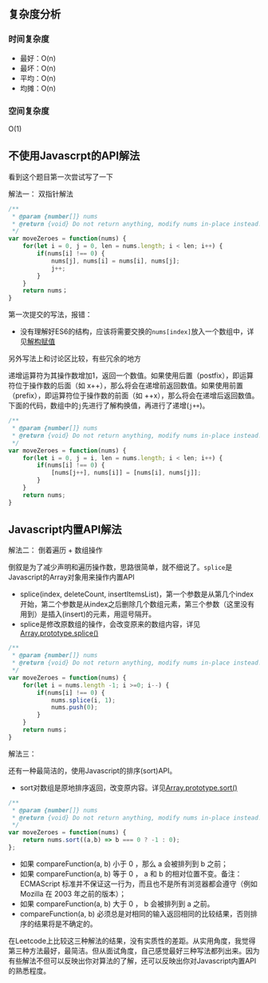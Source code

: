 ## 复杂度分析

### 时间复杂度

- 最好：O(n)
- 最坏：O(n)
- 平均：O(n)
- 均摊：O(n)

### 空间复杂度

O(1)

## 不使用Javascrpt的API解法

看到这个题目第一次尝试写了一下

解法一： 双指针解法

```js
/**
 * @param {number[]} nums
 * @return {void} Do not return anything, modify nums in-place instead.
 */
var moveZeroes = function(nums) {
    for(let i = 0, j = 0, len = nums.length; i < len; i++) {
        if(nums[i] !== 0) {
            nums[j], nums[i] = nums[i], nums[j];
            j++;
        }
    }
    return nums；
}
```

第一次提交的写法，报错：

- 没有理解好ES6的结构，应该将需要交换的`nums[index]`放入一个数组中，详见[解构赋值](https://developer.mozilla.org/zh-CN/docs/Web/JavaScript/Reference/Operators/Destructuring_assignment)

另外写法上和讨论区比较，有些冗余的地方

递增运算符为其操作数增加1，返回一个数值。如果使用后置（postfix），即运算符位于操作数的后面（如 x++），那么将会在递增前返回数值。如果使用前置（prefix），即运算符位于操作数的前面（如 ++x），那么将会在递增后返回数值。下面的代码，数组中的`j`先进行了解构换值，再进行了递增(`j++`)。

```js
/**
 * @param {number[]} nums
 * @return {void} Do not return anything, modify nums in-place instead.
 */
var moveZeroes = function(nums) {
    for(let i = 0, j = i, len = nums.length; i < len; i++) {
        if(nums[i] !== 0) {
            [nums[j++], nums[i]] = [nums[i], nums[j]];
        }
    }
    return nums;
}
```

## Javascript内置API解法

解法二： 倒着遍历 + 数组操作

倒叙是为了减少声明和遍历操作数，思路很简单，就不细说了。`splice`是Javascript的Array对象用来操作内置API

- splice(index, deleteCount, insertItemsList)，第一个参数是从第几个index开始，第二个参数是从index之后删除几个数组元素，第三个参数（这里没有用到）是插入(insert)的元素，用逗号隔开。
- splice是修改原数组的操作，会改变原来的数组内容，详见[Array.prototype.splice()](https://developer.mozilla.org/en-US/docs/Web/JavaScript/Reference/Global_Objects/Array/splice)

```js
/**
 * @param {number[]} nums
 * @return {void} Do not return anything, modify nums in-place instead.
 */
var moveZeroes = function(nums) {
    for(let i = nums.length -1; i >=0; i--) {
        if(nums[i] !== 0) {
            nums.splice(i, 1);
            nums.push(0);
        }
    }
    return nums；
}
```

解法三：

还有一种最简洁的，使用Javascript的排序(sort)API。

- sort对数组是原地排序返回，改变原内容。详见[Array.prototype.sort()](https://developer.mozilla.org/zh-CN/docs/Web/JavaScript/Reference/Global_Objects/Array/sort)

```js
/**
 * @param {number[]} nums
 * @return {void} Do not return anything, modify nums in-place instead.
 */
var moveZeroes = function(nums) {
    return nums.sort((a,b) => b === 0 ? -1 : 0);
};
```

- 如果 compareFunction(a, b) 小于 0 ，那么 a 会被排列到 b 之前；
- 如果 compareFunction(a, b) 等于 0 ， a 和 b 的相对位置不变。备注： ECMAScript 标准并不保证这一行为，而且也不是所有浏览器都会遵守（例如 Mozilla 在 2003 年之前的版本）；
- 如果 compareFunction(a, b) 大于 0 ， b 会被排列到 a 之前。
- compareFunction(a, b) 必须总是对相同的输入返回相同的比较结果，否则排序的结果将是不确定的。

在Leetcode上比较这三种解法的结果，没有实质性的差距。从实用角度，我觉得第三种方法最好，最简洁。但从面试角度，自己感觉最好三种写法都列出来。因为有些解法不但可以反映出你对算法的了解，还可以反映出你对Javascript内置API的熟悉程度。